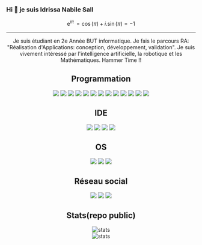 ### Hi 👋 je suis Idrissa Nabile Sall

```math
\mathrm{e}^{i\pi}\, = \cos(\pi) + i.\sin(\pi) = -1
```
------------------
<div align="center">
Je suis étudiant en 2e Année BUT informatique. Je fais le parcours RA: "Réalisation d'Applications: conception, développement, validation". Je suis vivement intéressé par l'intelligence artificielle, la robotique et les Mathématiques.  
Hammer Time !!

## Programmation
  <img src="https://img.shields.io/badge/C-00599C?style=for-the-badge&logo=c&logoColor=white"/>
  <img src="https://img.shields.io/badge/Kotlin-0095D5?&style=for-the-badge&logo=kotlin&logoColor=white"/>
  <img src="https://img.shields.io/badge/LaTeX-47A141?style=for-the-badge&logo=LaTeX&logoColor=white"/>
  <img src="https://img.shields.io/badge/PLSQL-F80000?style=for-the-badge&logo=oracle&logoColor=black"/>
  <img src="https://img.shields.io/badge/PHP-777BB4?style=for-the-badge&logo=php&logoColor=white"/>
  <img src="https://img.shields.io/badge/Python-FFD43B?style=for-the-badge&logo=python&logoColor=blue"/>
  <img src="https://img.shields.io/badge/JavaScript-323330?style=for-the-badge&logo=javascript&logoColor=F7DF1E"/>
  <img src="https://img.shields.io/badge/json-5E5C5C?style=for-the-badge&logo=json&logoColor=white"/>
  <img src="https://img.shields.io/badge/HTML5-E34F26?style=for-the-badge&logo=html5&logoColor=white"/>
  <img src="https://img.shields.io/badge/CSS3-1572B6?style=for-the-badge&logo=css3&logoColor=white"/>
  <img src="https://img.shields.io/badge/mysql-%2300f.svg?style=for-the-badge&logo=mysql&logoColor=white"/>
  <img src="https://img.shields.io/badge/Java-ED8B00?style=for-the-badge&logo=java&logoColor=white"/>
  <img src="https://img.shields.io/badge/MySQL-005C84?style=for-the-badge&logo=mysql&logoColor=white" />
  
  
## IDE
  <img src="https://img.shields.io/badge/Eclipse-2C2255?style=for-the-badge&logo=eclipse&logoColor=white"/>
  <img src="https://img.shields.io/badge/Android_Studio-3DDC84?style=for-the-badge&logo=android-studio&logoColor=white"/>
  <img src="https://img.shields.io/badge/VSCode-0078D4?style=for-the-badge&logo=visual%20studio%20code&logoColor=white"/>
  <img src="https://img.shields.io/badge/sublime_text-%23575757.svg?&style=for-the-badge&logo=sublime-text&logoColor=important"/>
  
## OS
  <img src="https://img.shields.io/badge/Android-3DDC84?style=for-the-badge&logo=android&logoColor=white"/>
  <img src="https://img.shields.io/badge/Windows-0078D6?style=for-the-badge&logo=windows&logoColor=white"/>
  <img src="https://img.shields.io/badge/Linux-FCC624?style=for-the-badge&logo=linux&logoColor=black"/>
  
## Réseau social
  [![](https://img.shields.io/badge/nabilesall-1DA1F2?style=for-the-badge&logo=twitter&logoColor=white)](https://twitter.com/Nabilesall)
  [![](https://img.shields.io/badge/nabilesall-0077B5?style=for-the-badge&logo=linkedin&logoColor=white)](https://www.linkedin.com/in/nabile-sall-261b861b2/)
  [![](https://img.shields.io/badge/My%20portfolio!-%23DD0031?style=for-the-badge&logo=data:image/png;base64,iVBORw0KGgoAAAANSUhEUgAAABAAAAAQCAYAAAAf8/9hAAAACXBIWXMAAA7DAAAOwwHHb6hkAAAAh0lEQVR42mP4//8/AyEMBP9xyhGjmWID8MoTsjnIjIs0F8A03rgtAdYMwjcnyv3H5RUMzSCNT5+n/3/9ph3MBmmG0TCDCBrw41cVSBGYjYzxGgDT/PErAxija8blCuobgA8PrAEwzTgNgBkCizZiNOM0AB/GawC6IcgpEZtmnHkBlmzRMTa1ADiTlZ/o3P27AAAAAElFTkSuQmCC)](https://idrissa-sall.com/portfolio)
 
## Stats(repo public)
  ![stats](https://github-readme-stats.vercel.app/api/top-langs/?username=nabilesall&count_private=true&theme=tokyonight&langs_count=15)  
  ![stats](https://github-readme-stats.vercel.app/api?username=nabilesall&count_private=true&show_icons=true&theme=tokyonight)
</div>
